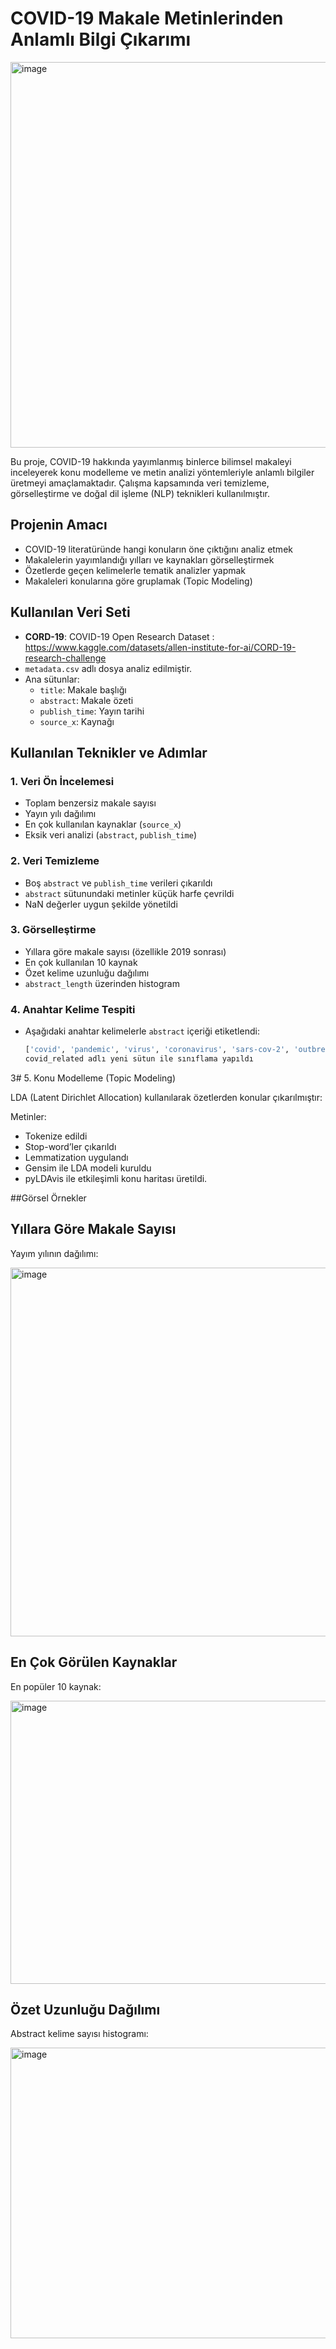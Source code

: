 #  COVID-19 Makale Metinlerinden Anlamlı Bilgi Çıkarımı

<img width="1101" height="617" alt="image" src="https://github.com/user-attachments/assets/3ff58e79-1a74-4391-a61a-504bc5787b8f" />

Bu proje, COVID-19 hakkında yayımlanmış binlerce bilimsel makaleyi inceleyerek konu modelleme ve metin analizi yöntemleriyle anlamlı bilgiler üretmeyi amaçlamaktadır. Çalışma kapsamında veri temizleme, görselleştirme ve doğal dil işleme (NLP) teknikleri kullanılmıştır.

##  Projenin Amacı

- COVID-19 literatüründe hangi konuların öne çıktığını analiz etmek
- Makalelerin yayımlandığı yılları ve kaynakları görselleştirmek
- Özetlerde geçen kelimelerle tematik analizler yapmak
- Makaleleri konularına göre gruplamak (Topic Modeling)

##  Kullanılan Veri Seti

- **CORD-19**: COVID-19 Open Research Dataset : https://www.kaggle.com/datasets/allen-institute-for-ai/CORD-19-research-challenge
- `metadata.csv` adlı dosya analiz edilmiştir.
- Ana sütunlar:
  - `title`: Makale başlığı
  - `abstract`: Makale özeti
  - `publish_time`: Yayın tarihi
  - `source_x`: Kaynağı

##  Kullanılan Teknikler ve Adımlar

### 1.  Veri Ön İncelemesi

- Toplam benzersiz makale sayısı
- Yayın yılı dağılımı
- En çok kullanılan kaynaklar (`source_x`)
- Eksik veri analizi (`abstract`, `publish_time`)

### 2.  Veri Temizleme

- Boş `abstract` ve `publish_time` verileri çıkarıldı
- `abstract` sütunundaki metinler küçük harfe çevrildi
- NaN değerler uygun şekilde yönetildi

### 3.  Görselleştirme

- Yıllara göre makale sayısı (özellikle 2019 sonrası)
- En çok kullanılan 10 kaynak
- Özet kelime uzunluğu dağılımı
- `abstract_length` üzerinden histogram

### 4.  Anahtar Kelime Tespiti

- Aşağıdaki anahtar kelimelerle `abstract` içeriği etiketlendi:
  ```python
  ['covid', 'pandemic', 'virus', 'coronavirus', 'sars-cov-2', 'outbreak', 'infection']
  covid_related adlı yeni sütun ile sınıflama yapıldı

3# 5.  Konu Modelleme (Topic Modeling)

LDA (Latent Dirichlet Allocation) kullanılarak özetlerden konular çıkarılmıştır:

Metinler:

- Tokenize edildi
- Stop-word’ler çıkarıldı
- Lemmatization uygulandı
- Gensim ile LDA modeli kuruldu
- pyLDAvis ile etkileşimli konu haritası üretildi.


  
##Görsel Örnekler

## Yıllara Göre Makale Sayısı

Yayım yılının dağılımı:

<img width="987" height="590" alt="image" src="https://github.com/user-attachments/assets/ac349fe1-9de0-4339-ac62-8041de9f07c1" />


## En Çok Görülen Kaynaklar

En popüler 10 kaynak:

<img width="747" height="453" alt="image" src="https://github.com/user-attachments/assets/40951365-3a11-4f37-898a-8f26344bfd43" />


## Özet Uzunluğu Dağılımı

Abstract kelime sayısı histogramı:

<img width="545" height="465" alt="image" src="https://github.com/user-attachments/assets/8d4e2154-567f-41bb-ae7e-36d29bc39d69" />


